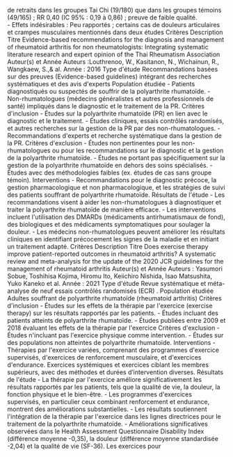 de retraits dans les groupes Tai Chi (19/180) que dans les groupes témoins (49/165) ; RR 0,40 (IC 95% : 0,19 à 0,86) ; preuve de faible qualité. <br> - Effets indésirables : Peu rapportés ; certains cas de douleurs articulaires et crampes musculaires mentionnés dans deux études Critères Description Titre Evidence-based recommendations for the diagnosis and management of rheumatoid arthritis for non rheumatologists: Integrating systematic literature research and expert opinion of the Thai Rheumatism Association Auteur(s) et Année Auteurs :Louthrenoo, W., Kasitanon, N., Wichainun, R., Wangkaew, S.,& al. Année : 2016 Type d'étude Recommandations basées sur des preuves (Evidence-based guidelines) intégrant des recherches systématiques et des avis d'experts Population étudiée - Patients diagnostiqués ou suspectés de souffrir de la polyarthrite rhumatoïde. - Non-rhumatologues (médecins généralistes et autres professionnels de santé) impliqués dans le diagnostic et le traitement de la PR. Critères d'inclusion - Études sur la polyarthrite rhumatoïde (PR) en lien avec le diagnostic et le traitement. - Études cliniques, essais contrôlés randomisés, et autres recherches sur la gestion de la PR par des non-rhumatologues. - Recommandations d'experts et recherche systématique dans la gestion de la PR. Critères d'exclusion - Études non pertinentes pour les non-rhumatologues ou pour les recommandations sur le diagnostic et la gestion de la polyarthrite rhumatoïde. - Études ne portant pas spécifiquement sur la gestion de la polyarthrite rhumatoïde en dehors des soins spécialisés. - Études avec des méthodologies faibles (ex. études de cas sans groupe témoin). Interventions - Recommandations pour le diagnostic précoce, la gestion pharmacologique et non pharmacologique, et les stratégies de suivi des patients souffrant de polyarthrite rhumatoïde. Résultats de l'étude - Les recommandations visent à aider les non-rhumatologues à diagnostiquer et traiter la polyarthrite rhumatoïde de manière efficace. - Les interventions incluent l'utilisation des DMARDs (médicaments antirhumatismaux de fond), des biologiques et des médicaments symptomatiques pour soulager la douleur. - Les médecins non-rhumatologues peuvent améliorer les résultats cliniques en identifiant précocement les signes de la maladie et en initiant un traitement adapté. Critères Description Titre Does exercise therapy improve patient-reported outcomes in rheumatoid arthritis? A systematic review and meta-analysis for the update of the 2020 JCR guidelines for the management of rheumatoid arthritis Auteur(s) et Année Auteurs : Yasumori Sobue, Toshihisa Kojima, Hiromu Ito, Keiichiro Nishida, Isao Matsushita, Yuko Kaneko et al. Année : 2021 Type d'étude Revue systématique et méta-analyse de neuf essais contrôlés randomisés (ECR) . Population étudiée Adultes souffrant de polyarthrite rhumatoïde (rheumatoid arthritis) Critères d'inclusion - Études sur les effets de la thérapie par l'exercice (exercise therapy) sur les résultats rapportés par les patients. - Études incluant des patients atteints de polyarthrite rhumatoïde. - Études publiées entre 2009 et 2018 évaluant les effets de la thérapie par l'exercice Critères d'exclusion - Études n'incluant pas l'exercice physique comme intervention. - Études sur des populations non atteintes de polyarthrite rhumatoïde. Interventions - Thérapies par l'exercice variées, comprenant des programmes d'exercice supervisés, d'exercices de renforcement musculaire, et d'exercices d'endurance. Exercices systémiques et exercices ciblant les membres supérieurs, avec des méthodes et durées d’intervention diverses. Résultats de l'étude - La thérapie par l'exercice améliore significativement les résultats rapportés par les patients, tels que la qualité de vie, la douleur, la fonction physique et le bien-être. - Les programmes d'exercices supervisés, en particulier ceux combinant renforcement et endurance, montrent des améliorations substantielles. - Les résultats soutiennent l'intégration de la thérapie par l'exercice dans les lignes directrices pour le traitement de la polyarthrite rhumatoïde. - Améliorations significatives observées dans le Health Assessment Questionnaire Disability Index (différence moyenne -0,35), la douleur (différence moyenne standardisée -2,04) et la qualité de vie (SF-36). Les exercices pour